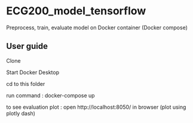 # ECG200_model_tensorflow
Preprocess, train, evaluate model on Docker container (Docker compose) 

## User guide

Clone

Start Docker Desktop

cd to this folder 

run command : docker-compose up

to see evaluation plot : open http://localhost:8050/ in browser (plot using plotly dash)
